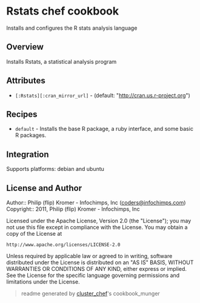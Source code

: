 # Rstats chef cookbook

Installs and configures the R stats analysis language

## Overview

Installs Rstats, a statistical analysis program

## Attributes

* `[:Rstats][:cran_mirror_url]`       -  (default: "http://cran.us.r-project.org")

## Recipes 

* `default`                  - Installs the base R package, a ruby interface, and some basic R packages.
## Integration

Supports platforms: debian and ubuntu



## License and Author

Author::                Philip (flip) Kromer - Infochimps, Inc (<coders@infochimps.com>)
Copyright::             2011, Philip (flip) Kromer - Infochimps, Inc

Licensed under the Apache License, Version 2.0 (the "License");
you may not use this file except in compliance with the License.
You may obtain a copy of the License at

    http://www.apache.org/licenses/LICENSE-2.0

Unless required by applicable law or agreed to in writing, software
distributed under the License is distributed on an "AS IS" BASIS,
WITHOUT WARRANTIES OR CONDITIONS OF ANY KIND, either express or implied.
See the License for the specific language governing permissions and
limitations under the License.

> readme generated by [cluster_chef](http://github.com/infochimps/cluster_chef)'s cookbook_munger
